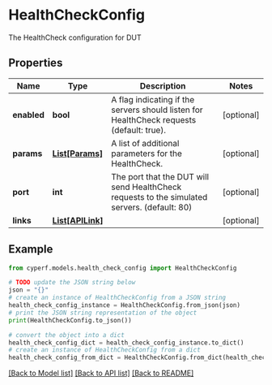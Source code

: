 # HealthCheckConfig

The HealthCheck configuration for DUT

## Properties

Name | Type | Description | Notes
------------ | ------------- | ------------- | -------------
**enabled** | **bool** | A flag indicating if the servers should listen for HealthCheck requests (default: true). | [optional] 
**params** | [**List[Params]**](Params.md) | A list of additional parameters for the HealthCheck. | [optional] 
**port** | **int** | The port that the DUT will send HealthCheck requests to the simulated servers. (default: 80) | [optional] 
**links** | [**List[APILink]**](APILink.md) |  | [optional] 

## Example

```python
from cyperf.models.health_check_config import HealthCheckConfig

# TODO update the JSON string below
json = "{}"
# create an instance of HealthCheckConfig from a JSON string
health_check_config_instance = HealthCheckConfig.from_json(json)
# print the JSON string representation of the object
print(HealthCheckConfig.to_json())

# convert the object into a dict
health_check_config_dict = health_check_config_instance.to_dict()
# create an instance of HealthCheckConfig from a dict
health_check_config_from_dict = HealthCheckConfig.from_dict(health_check_config_dict)
```
[[Back to Model list]](../README.md#documentation-for-models) [[Back to API list]](../README.md#documentation-for-api-endpoints) [[Back to README]](../README.md)


